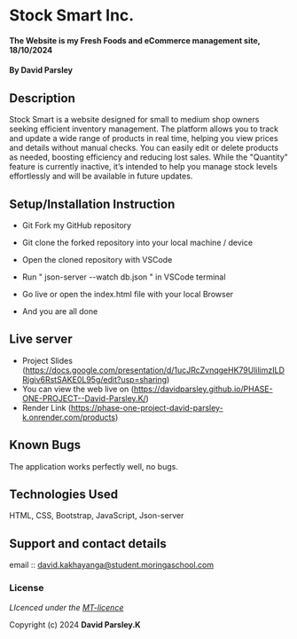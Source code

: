 # Stock Smart Inc.
#### The Website is my Fresh Foods and eCommerce management site, 18/10/2024
#### **By David Parsley**
## Description
Stock Smart is a website designed for small to medium shop owners seeking efficient inventory management. 
The platform allows you to track and update a wide range of products in real time, helping you view prices 
and details without manual checks. You can easily edit or delete products as needed, boosting efficiency and 
reducing lost sales. While the "Quantity" feature is currently inactive, it’s intended to help you manage stock
levels effortlessly and will be available in future updates.

## Setup/Installation Instruction
* Git Fork my GitHub repository
* Git clone the forked repository into your local machine / device
* Open the cloned repository with VSCode
* Run "  json-server --watch db.json " in VSCode terminal
* Go live or open the index.html file with your local Browser

* And you are all done

## Live server
* Project Slides (https://docs.google.com/presentation/d/1ucJRcZvnqgeHK79UlilimzILDRjgiv6RstSAKE0L95g/edit?usp=sharing)
* You can view the web live on (https://davidparsley.github.io/PHASE-ONE-PROJECT--David-Parsley.K/)
* Render Link (https://phase-one-project-david-parsley-k.onrender.com/products)

## Known Bugs
The application works perfectly well, no bugs.

## Technologies Used
HTML, CSS, Bootstrap, JavaScript, Json-server

## Support and contact details
email :: david.kakhayanga@student.moringaschool.com

### License
*LIcenced under the [MT-licence](https://opensource.org/license/mit)*

Copyright (c) 2024 **David Parsley.K**